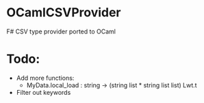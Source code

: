 # OCamlCSVProvider
F# CSV type provider ported to OCaml

# Todo:
* Add more functions:
  - MyData.local_load : string -> (string list * string list list) Lwt.t
* Filter out keywords

